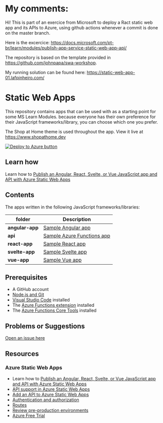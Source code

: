 # My comments:

Hi! This is part of an exercice from Microsoft to deploy a Ract static web app and its APIs to Azure, using github actions whenever a commit is done on the master branch.

Here is the excercice: https://docs.microsoft.com/pt-br/learn/modules/publish-app-service-static-web-app-api/

The repository is based on the template provided in https://github.com/johnpapa/swa-workshop.

My running solution can be found here: https://static-web-app-01.lafpinheiro.com/

# Static Web Apps

This repository contains apps that can be used with as a starting point for some MS Learn Modules. because everyone has their own preference for their JavaScript frameworks/library, you can choose which one you prefer.

The Shop at Home theme is used throughout the app. View it live at <https://www.shopathome.dev>

[![Deploy to Azure button](https://aka.ms/deploytoazurebutton)](https://portal.azure.com/?feature.customportal=false&WT.mc_id=swa_workshop-github-jopapa#create/Microsoft.StaticApp)

## Learn how

Learn how to [Publish an Angular, React, Svelte, or Vue JavaScript app and API with Azure Static Web Apps](https://docs.microsoft.com/en-us/learn/modules/publish-app-service-static-web-app-api/?WT.mc_id=swa_workshop-github-jopapa)

## Contents

The apps written in the following JavaScript frameworks/libraries:

| folder          | Description                                                                          |
| --------------- | ------------------------------------------------------------------------------------ |
| **angular-app** | [Sample Angular app](https://github.com/johnpapa/shopathome/blob/master/angular-app) |
| **api**         | [Sample Azure Functions app](https://github.com/johnpapa/shopathome/blob/master/api) |
| **react-app**   | [Sample React app](https://github.com/johnpapa/shopathome/blob/master/react-app)     |
| **svelte-app**  | [Sample Svelte app](https://github.com/johnpapa/shopathome/blob/master/svelte-app)   |
| **vue-app**     | [Sample Vue app](https://github.com/johnpapa/shopathome/blob/master/vue-app)         |

## Prerequisites

- A GitHub account
- [Node.js and Git](https://nodejs.org/)
- [Visual Studio Code](https://code.visualstudio.com/?WT.mc_id=swa_workshop-github-jopapa) installed
- The [Azure Functions extension](https://marketplace.visualstudio.com/items?itemName=ms-azuretools.vscode-azurefunctions?WT.mc_id=swa_workshop-github-jopapa) installed
- The [Azure Functions Core Tools](https://docs.microsoft.com/azure/azure-functions/functions-run-local?WT.mc_id=swa_workshop-github-jopapa) installed

## Problems or Suggestions

[Open an issue here](https://github.com/johnpapa/shopathome/issues)

## Resources

### Azure Static Web Apps

- Learn how to [Publish an Angular, React, Svelte, or Vue JavaScript app and API with Azure Static Web Apps](https://docs.microsoft.com/learn/modules/publish-app-service-static-web-app-api?wt.mc_id=swa_workshop-github-jopapa)
- [API support in Azure Static Web Apps](https://docs.microsoft.com/azure/static-web-apps/apis?wt.mc_id=swa_workshop-github-jopapa)
- [Add an API to Azure Static Web Apps](https://docs.microsoft.com/azure/static-web-apps/add-api?wt.mc_id=swa_workshop-github-jopapa)
- [Authentication and authorization](https://docs.microsoft.com/azure/static-web-apps/authentication-authorization?wt.mc_id=swa_workshop-github-jopapa)
- [Routes](https://docs.microsoft.com/azure/static-web-apps/routes?wt.mc_id=swa_workshop-github-jopapa)
- [Review pre-production environments](https://docs.microsoft.com/azure/static-web-apps/review-publish-pull-requests?wt.mc_id=swa_workshop-github-jopapa)
- [Azure Free Trial](https://azure.microsoft.com/free/?wt.mc_id=swa_workshop-github-jopapa)
